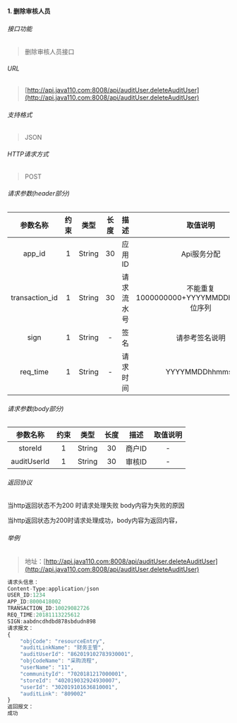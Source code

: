 

**1\. 删除审核人员**
###### 接口功能
> 删除审核人员接口

###### URL
> [http://api.java110.com:8008/api/auditUser.deleteAuditUser](http://api.java110.com:8008/api/auditUser.deleteAuditUser)

###### 支持格式
> JSON

###### HTTP请求方式
> POST

###### 请求参数(header部分)
|参数名称|约束|类型|长度|描述|取值说明|
| :-: | :-: | :-: | :-: | :-: | :-:|
|app_id|1|String|30|应用ID|Api服务分配                      |
|transaction_id|1|String|30|请求流水号|不能重复 1000000000+YYYYMMDDhhmmss+6位序列 |
|sign|1|String|-|签名|请参考签名说明|
|req_time|1|String|-|请求时间|YYYYMMDDhhmmss|

###### 请求参数(body部分)
|参数名称|约束|类型|长度|描述|取值说明|
| :-: | :-: | :-: | :-: | :-: | :-: |
|storeId|1|String|30|商户ID|-|
|auditUserId|1|String|30|审核ID|-|

###### 返回协议

当http返回状态不为200 时请求处理失败 body内容为失败的原因

当http返回状态为200时请求处理成功，body内容为返回内容，



###### 举例
> 地址：[http://api.java110.com:8008/api/auditUser.deleteAuditUser](http://api.java110.com:8008/api/auditUser.deleteAuditUser)

``` javascript
请求头信息：
Content-Type:application/json
USER_ID:1234
APP_ID:8000418002
TRANSACTION_ID:10029082726
REQ_TIME:20181113225612
SIGN:aabdncdhdbd878sbdudn898
请求报文：
{
	"objCode": "resourceEntry",
	"auditLinkName": "财务主管",
	"auditUserId": "862019102783930001",
	"objCodeName": "采购流程",
	"userName": "11",
	"communityId": "7020181217000001",
	"storeId": "402019032924930007",
	"userId": "302019101636810001",
	"auditLink": "809002"
}
返回报文：
成功

```
